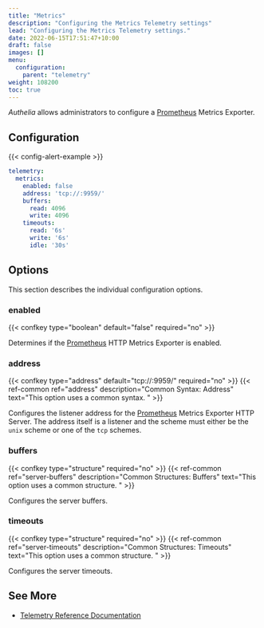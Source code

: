 ```yaml
---
title: "Metrics"
description: "Configuring the Metrics Telemetry settings"
lead: "Configuring the Metrics Telemetry settings."
date: 2022-06-15T17:51:47+10:00
draft: false
images: []
menu:
  configuration:
    parent: "telemetry"
weight: 108200
toc: true
---
```


*Authelia* allows administrators to configure a [Prometheus] Metrics Exporter.

## Configuration

{{< config-alert-example >}}

```yaml
telemetry:
  metrics:
    enabled: false
    address: 'tcp://:9959/'
    buffers:
      read: 4096
      write: 4096
    timeouts:
      read: '6s'
      write: '6s'
      idle: '30s'
```

## Options

This section describes the individual configuration options.

### enabled

{{< confkey type="boolean" default="false" required="no" >}}

Determines if the [Prometheus] HTTP Metrics Exporter is enabled.

### address

{{< confkey type="address" default="tcp://:9959/" required="no" >}}
{{< ref-common ref="address" description="Common Syntax: Address" text="This option uses a common syntax. " >}}

Configures the listener address for the [Prometheus] Metrics Exporter HTTP Server. The address itself is a listener and
the scheme must either be the `unix` scheme or one of the `tcp` schemes.

### buffers

{{< confkey type="structure" required="no" >}}
{{< ref-common ref="server-buffers" description="Common Structures: Buffers" text="This option uses a common structure. " >}}

Configures the server buffers.

### timeouts

{{< confkey type="structure" required="no" >}}
{{< ref-common ref="server-timeouts" description="Common Structures: Timeouts" text="This option uses a common structure. " >}}

Configures the server timeouts.

## See More

- [Telemetry Reference Documentation](../../reference/guides/metrics.md)

[Prometheus]: https://prometheus.io/
